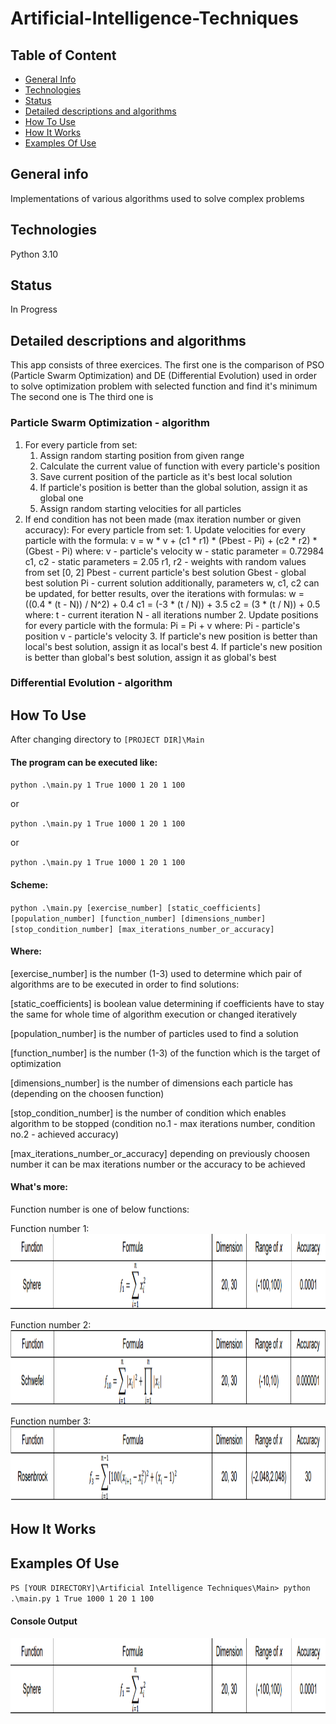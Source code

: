 # Artificial-Intelligence-Techniques

## Table of Content
* [General Info](#setup)
* [Technologies](#technologies)
* [Status](#status)
* [Detailed descriptions and algorithms](#detailed-descriptions-and-algorithms)
* [How To Use](#how-to-use)
* [How It Works](#how-it-works)
* [Examples Of Use](#examples-of-use)

## General info
Implementations of various algorithms used to solve complex problems

## Technologies
Python 3.10

## Status
In Progress

## Detailed descriptions and algorithms
This app consists of three exercices.
The first one is the comparison of PSO (Particle Swarm Optimization) and DE (Differential Evolution) used in order to solve optimization problem with selected function and find it's minimum
The second one is
The third one is

### Particle Swarm Optimization - algorithm
1. For every particle from set:
    1. Assign random starting position from given range
    2. Calculate the current value of function with every particle's position
    3. Save current position of the particle as it's best local solution
    4. If particle's position is better than the global solution, assign it as global one
    5. Assign random starting velocities for all particles
2. If end condition has not been made (max iteration number or given accuracy):
    For every particle from set:
        1. Update velocities for every particle with the formula:
                v = w * v + (c1 * r1) * (Pbest - Pi) + (c2 * r2) * (Gbest - Pi)
                    where:
                        v - particle's velocity
                        w - static parameter = 0.72984
                        c1, c2 - static parameters = 2.05
                        r1, r2 - weights with random values from set [0, 2]
                        Pbest - current particle's best solution
                        Gbest - global best solution
                        Pi - current solution
                    additionally, parameters w, c1, c2 can be updated, for better results, over the iterations with
                    formulas:
                        w = ((0.4 * (t - N)) / N^2) + 0.4
                        c1 = (-3 * (t / N)) + 3.5
                        c2 = (3 * (t / N)) + 0.5
                        where:
                        t - current iteration
                        N - all iterations number
        2. Update positions for every particle with the formula:
                Pi = Pi + v
                    where:
                        Pi - particle's position
                        v - particle's velocity
        3. If particle's new position is better than local's best solution, assign it as local's best
        4. If particle's new position is better than global's best solution, assign it as global's best


### Differential Evolution - algorithm   


## How To Use
After changing directory to `[PROJECT DIR]\Main`
#### The program can be executed like:

`python .\main.py 1 True 1000 1 20 1 100`

or

`python .\main.py 1 True 1000 1 20 1 100`

or

`python .\main.py 1 True 1000 1 20 1 100`
    
#### Scheme:
`python .\main.py [exercise_number] [static_coefficients] [population_number] [function_number] [dimensions_number] [stop_condition_number] [max_iterations_number_or_accuracy]`
    
#### Where:

[exercise_number] is the number (1-3) used to determine which pair of algorithms are to be executed in order to find solutions:

[static_coefficients] is boolean value determining if coefficients have to stay the same for whole time of algorithm execution or changed iteratively

[population_number] is the number of particles used to find a solution

[function_number] is the number (1-3) of the function which is the target of optimization

[dimensions_number] is the number of dimensions each particle has (depending on the choosen function)

[stop_condition_number] is the number of condition which enables algorithm to be stopped (condition no.1 - max iterations number, condition no.2 - achieved accuracy)

[max_iterations_number_or_accuracy] depending on previously choosen number it can be max iterations number or the accuracy to be achieved

#### What's more:
Function number is one of below functions:

Function number 1:    
<img src="https://github.com/ljaniszewski00/Artificial-Intelligence-Techniques/blob/master/Assets/Sphere%20function%20description.png?raw=true" width="600" height="120"> 

Function number 2:    
<img src="https://github.com/ljaniszewski00/Artificial-Intelligence-Techniques/blob/master/Assets/Schwefel%20function%20description.png?raw=true" width="600" height="120"> 

Function number 3:     
<img src="https://github.com/ljaniszewski00/Artificial-Intelligence-Techniques/blob/master/Assets/Rosenbrock%20function%20description.png?raw=true" width="600" height="120"> 

## How It Works


## Examples Of Use

`PS [YOUR DIRECTORY]\Artificial Intelligence Techniques\Main> python .\main.py 1 True 1000 1 20 1 100`

#### Console Output
<img src="https://github.com/ljaniszewski00/Artificial-Intelligence-Techniques/blob/master/Assets/Sphere%20function%20description.png?raw=true" width="600" height="120"> 


